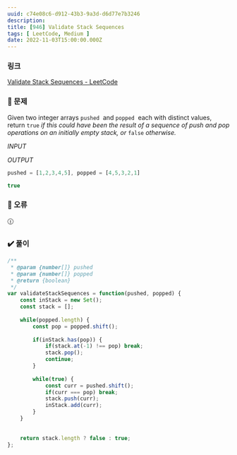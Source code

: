 ```yaml
---
uuid: c74e08c6-d912-43b3-9a3d-d6d77e7b3246
description: 
title: [946] Validate Stack Sequences
tags: [ LeetCode, Medium ]
date: 2022-11-03T15:00:00.000Z
---
```








### 링크

[Validate Stack Sequences - LeetCode](https://leetcode.com/problems/validate-stack-sequences/)

### 📝 문제

Given two integer arrays `pushed`
 and `popped`
 each with distinct values, return `true` *if this could have been the result of a sequence of push and pop operations on an initially empty stack, or* `false` *otherwise.*

*INPUT*

*OUTPUT*

```jsx
pushed = [1,2,3,4,5], popped = [4,5,3,2,1]
```

```jsx
true
```

### 🚨 오류

<aside>
🕧

</aside>

### ✔️ 풀이

```jsx
/**
 * @param {number[]} pushed
 * @param {number[]} popped
 * @return {boolean}
 */
var validateStackSequences = function(pushed, popped) {
    const inStack = new Set();
    const stack = [];
    
    while(popped.length) {
        const pop = popped.shift();
        
        if(inStack.has(pop)) {
            if(stack.at(-1) !== pop) break;
            stack.pop();
            continue;
        }
        
        while(true) {
            const curr = pushed.shift();
            if(curr === pop) break;
            stack.push(curr);
            inStack.add(curr);
        }
    }
    
    
    return stack.length ? false : true;
};
```